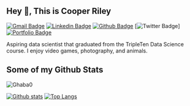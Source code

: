 ## Hey 👋, This is Cooper Riley
[![Gmail Badge](https://img.shields.io/badge/-cooper.l.riley@outlook.com-c14438?style=flat&logo=Gmail&logoColor=white&link=mailto:cooper.l.riley@outlook.com)](mailto:cooper.l.riley@outlook.com) 
[![Linkedin Badge](https://img.shields.io/badge/-cooper.l.riley-0072b1?style=flat&logo=Linkedin&logoColor=white&link=https://www.linkedin.com/in/cooper.l.riley/)](https://www.linkedin.com/in/cooper.l.riley/) [![Github Badge](https://img.shields.io/badge/-Ghaba0-grey?style=flat&logo=github&logoColor=white&link=https://github.com/Ghaba0/)](https://www.github.com/Ghaba0/) [![Twitter Badge](https://img.shields.io/badge/-https://docs.google.com/document/d/1WrHN8kLiclVWbKi3AzEOVt_W1eJ6cN_JljH7eIrgEU/edit?usp=sharing-00acee?style=flat&logo=twitter&logoColor=white&link=https://twitter.com/https://docs.google.com/document/d/1WrHN8kLiclVWbKi3AzEOVt_W1eJ6cN_JljH7eIrgEU/edit?usp=sharing/)] [![Portfolio Badge](https://img.shields.io/badge/portfolio-web-blue?style=flat&link=https://github.com/Ghaba0?tab=repositories/)](https://github.com/Ghaba0?tab=repositories/) <p align='left'>Aspiring data scientist that graduated from the TripleTen Data Science course. I enjoy video games, photography, and animals.</p>
## Some of my Github Stats
<p align=left> <img src=https://komarev.com/ghpvc/?username=Ghaba0 alt=Ghaba0 /> </p>

[![Github stats](https://github-readme-stats.vercel.app/api?username=Ghaba0&show_icons=true&include_all_commits=true)](https://github.com/Ghaba0/github-readme-stats)
[![Top Langs](https://github-readme-stats.vercel.app/api/top-langs/?username=Ghaba0&layout=compact)](https://github.com/Ghaba0/github-readme-stats)
